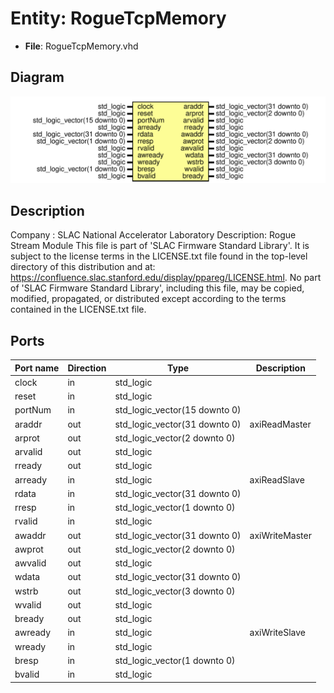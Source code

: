 # Entity: RogueTcpMemory

- **File**: RogueTcpMemory.vhd
## Diagram

![Diagram](RogueTcpMemory.svg "Diagram")
## Description

Company    : SLAC National Accelerator Laboratory
Description: Rogue Stream Module
This file is part of 'SLAC Firmware Standard Library'.
It is subject to the license terms in the LICENSE.txt file found in the
top-level directory of this distribution and at:
   https://confluence.slac.stanford.edu/display/ppareg/LICENSE.html.
No part of 'SLAC Firmware Standard Library', including this file,
may be copied, modified, propagated, or distributed except according to
the terms contained in the LICENSE.txt file.
## Ports

| Port name | Direction | Type                          | Description    |
| --------- | --------- | ----------------------------- | -------------- |
| clock     | in        | std_logic                     |                |
| reset     | in        | std_logic                     |                |
| portNum   | in        | std_logic_vector(15 downto 0) |                |
| araddr    | out       | std_logic_vector(31 downto 0) | axiReadMaster  |
| arprot    | out       | std_logic_vector(2 downto 0)  |                |
| arvalid   | out       | std_logic                     |                |
| rready    | out       | std_logic                     |                |
| arready   | in        | std_logic                     | axiReadSlave   |
| rdata     | in        | std_logic_vector(31 downto 0) |                |
| rresp     | in        | std_logic_vector(1 downto 0)  |                |
| rvalid    | in        | std_logic                     |                |
| awaddr    | out       | std_logic_vector(31 downto 0) | axiWriteMaster |
| awprot    | out       | std_logic_vector(2 downto 0)  |                |
| awvalid   | out       | std_logic                     |                |
| wdata     | out       | std_logic_vector(31 downto 0) |                |
| wstrb     | out       | std_logic_vector(3 downto 0)  |                |
| wvalid    | out       | std_logic                     |                |
| bready    | out       | std_logic                     |                |
| awready   | in        | std_logic                     | axiWriteSlave  |
| wready    | in        | std_logic                     |                |
| bresp     | in        | std_logic_vector(1 downto 0)  |                |
| bvalid    | in        | std_logic                     |                |
